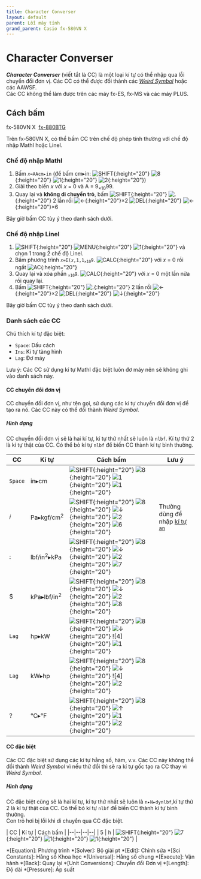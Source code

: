 ```yaml
---
title: Character Converser
layout: default
parent: Lỗi máy tính
grand_parent: Casio fx-580VN X
---
```


# Character Converser
***Character Converser*** (viết tắt là CC) là một loại kí tự có thể nhập qua lỗi chuyển đổi đơn vị. Các CC có thể được đổi thành các [*Weird Symbol*](/thu-vien-ma-tran/docs/fx580vnx/loi-may-tinh/ws.html) hoặc các AAWSF.  
Các CC không thể làm được trên các máy fx-ES, fx-MS và các máy PLUS.


## Cách bấm
fx-580VN X&nbsp; [fx-880BTG](/thu-vien-ma-tran/docs/fx880btg/loi-may-tinh/cc.html#cách-bấm)

Trên fx-580VN X, có thể bấm CC trên chế độ phép tính thường với chế độ nhập MathI hoặc LineI.

### Chế độ nhập MathI
1. Bấm `𝑥=AAcm▸in` (để bấm cm▸in: ![SHIFT]{:height="20"} ![8]{:height="20"} ![1]{:height="20"} ![2]{:height="20"})
2. Giải theo biến 𝑥 với 𝑥 = 0 và A = 9<sub>×10</sub>99.
3. Quay lại và **không di chuyển trỏ**, bấm ![SHIFT]{:height="20"} ![.]{:height="20"} 2 lần rồi ![←]{:height="20"}×2 ![DEL]{:height="20"} ![←]{:height="20"}×6

Bây giờ bấm CC tùy ý theo danh sách dưới.

### Chế độ nhập LineI
1. ![SHIFT]{:height="20"} ![MENU]{:height="20"} ![1]{:height="20"} và chọn 1 trong 2 chế độ LineI.
2. Bấm phương trình <code>𝑥=Σ(𝑥,1,1<sub>×10</sub>9</code>. ![CALC]{:height="20"} với 𝑥 = 0 rồi ngắt ![AC]{:height="20"}
3. Quay lại và xóa phần <code><sub>×10</sub>9</code>. ![CALC]{:height="20"} với 𝑥 = 0 một lần nữa rồi quay lại.
4. Bấm ![SHIFT]{:height="20"} ![.]{:height="20"} 2 lần rồi ![←]{:height="20"}×2 ![DEL]{:height="20"} ![↓]{:height="20"}

Bây giờ bấm CC tùy ý theo danh sách dưới.

### Danh sách các CC
Chú thích kí tự đặc biệt:
- `Space`: Dấu cách
- `Ins`: Kí tự tàng hình
- `Lag`: Đơ máy

Lưu ý: Các CC sử dụng kí tự MathI đặc biệt luôn đơ máy nên sẽ không ghi vào danh sách này.

#### CC chuyển đổi đơn vị
CC chuyển đổi đơn vị, như tên gọi, sử dụng các kí tự chuyển đổi đơn vị để tạo ra nó. Các CC này có thể đổi thành *Weird Symbol*.

##### Hình dạng
CC chuyển đổi đơn vị sẽ là hai kí tự, kí tự thứ nhất sẽ luôn là `nlbf`. Kí tự thứ 2 là kí tự thật của CC. Có thể bỏ kí tự `nlbf` để biến CC thành kí tự bình thường.

| CC | Kí tự | Cách bấm | Lưu ý |
|--|--|--|--|
| `Space` | in▸cm | ![SHIFT]{:height="20"} ![8]{:height="20"} ![1]{:height="20"} ![1]{:height="20"} |
| 𝑖 | Pa▸kgf/cm<sup>2</sup> | ![SHIFT]{:height="20"} ![8]{:height="20"} ![↓]{:height="20"} ![2]{:height="20"} ![6]{:height="20"} | Thường dùng để nhập [kí tự `an`](/thu-vien-ma-tran/docs/fx880btg/loi-may-tinh/ki-tu-an.html)
| : | lbf/in<sup>2</sup>▸kPa | ![SHIFT]{:height="20"} ![8]{:height="20"} ![↓]{:height="20"} ![2]{:height="20"} ![7]{:height="20"} |
| $ | kPa▸lbf/in<sup>2</sup> | ![SHIFT]{:height="20"} ![8]{:height="20"} ![↓]{:height="20"} ![2]{:height="20"} ![8]{:height="20"} |
| `Lag` | hp▸kW | ![SHIFT]{:height="20"} ![8]{:height="20"} ![↓]{:height="20"} ![4]{:height="20"} ![1]{:height="20"} |
| `Lag` | kW▸hp | ![SHIFT]{:height="20"} ![8]{:height="20"} ![↓]{:height="20"} ![4]{:height="20"} ![2]{:height="20"} |
| ? | °C▸°F | ![SHIFT]{:height="20"} ![8]{:height="20"} ![↑]{:height="20"} ![1]{:height="20"} ![2]{:height="20"} |

#### CC đặc biệt
Các CC đặc biệt sử dụng các kí tự hằng số, hàm, v.v. Các CC này không thể đổi thành *Weird Symbol* vì nếu thử đổi thì sẽ ra kí tự gốc tạo ra CC thay vì *Weird Symbol*.

##### Hình dạng
CC đặc biệt cũng sẽ là hai kí tự, kí tự thứ nhất sẽ luôn là `n▸N▸dynlbf`,kí tự thứ 2 là kí tự thật của CC. Có thể bỏ kí tự `nlbf` để biến CC thành kí tự bình thường.  
Con trỏ hơi bị lỗi khi di chuyển qua CC đặc biệt.

| CC | Kí tự | Cách bấm |
|--|--|--|--|
| 5 | h | ![SHIFT]{:height="20"} ![7]{:height="20"} ![1]{:height="20"} ![1]{:height="20"} |

[SHIFT]: /thu-vien-ma-tran/images/fx580vnx/shift.png
[MENU]: /thu-vien-ma-tran/images/fx580vnx/menu.png
[←]: /thu-vien-ma-tran/images/fx580vnx/dpad_left.png
[→]: /thu-vien-ma-tran/images/fx580vnx/dpad_right.png
[↑]: /thu-vien-ma-tran/images/fx580vnx/dpad_up.png
[↓]: /thu-vien-ma-tran/images/fx580vnx/dpad_down.png
[CALC]: /thu-vien-ma-tran/images/fx580vnx/calc.png
[√]: /thu-vien-ma-tran/images/fx580vnx/sqrt.png
[ENG]: /thu-vien-ma-tran/images/fx580vnx/eng.png
[DEL]: /thu-vien-ma-tran/images/fx580vnx/del.png
[AC]: /thu-vien-ma-tran/images/fx580vnx/ac.png
[1]: /thu-vien-ma-tran/images/fx580vnx/1.png
[2]: /thu-vien-ma-tran/images/fx580vnx/2.png
[6]: /thu-vien-ma-tran/images/fx580vnx/6.png
[7]: /thu-vien-ma-tran/images/fx580vnx/7.png
[8]: /thu-vien-ma-tran/images/fx580vnx/8.png
[9]: /thu-vien-ma-tran/images/fx580vnx/9.png
[.]: /thu-vien-ma-tran/images/fx580vnx/decimal.png
[=]: /thu-vien-ma-tran/images/fx580vnx/exec.png

<!-- abbreviations for kramdown -->
*[Equation]: Phương trình
*[Solver]: Bộ giải pt
*[Edit]: Chỉnh sửa
*[Sci Constants]: Hằng số Khoa học
*[Universal]: Hằng số chung
*[Execute]: Vận hành
*[Back]: Quay lại
*[Unit Conversions]: Chuyển đổi Đơn vị
*[Length]: Độ dài
*[Pressure]: Áp suất